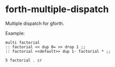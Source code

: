 # forth-multiple-dispatch

Multiple dispatch for gforth.

Example:

    multi factorial
    :: factorial << dup 0= >> drop 1 ;;
    :: factorial <<default>> dup 1- factorial * ;;

    5 factorial . cr
